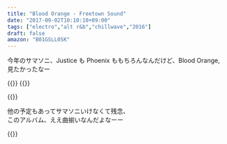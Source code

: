 ```yaml
---
title: "Blood Orange - Freetown Sound"
date: "2017-09-02T10:10:10+09:00"
tags: ["electro","alt r&b","chillwave","2016"]
draft: false
amazon: "B01GSLL0SK"
---
```


今年のサマソニ、Justice も Phoenix ももちろんなんだけど、Blood Orange, 見たかったなー

{{<youtube src="NXtzcViZPGA" title="Blood Orange - Augustine">}}
{{<youtube src="auRxnsoNaJM" title="Blood Orange - Best to You">}}

{{<youtube src="YOqKEe1JrMo" title="Blood Orange - E.V.P.">}}

他の予定もあってサマソニいけなくて残念、  
このアルバム、ええ曲揃いなんだよなーー

{{<amazon asin="B01GSLL0SK" title="Blood Orange - Freetown Sound">}}
